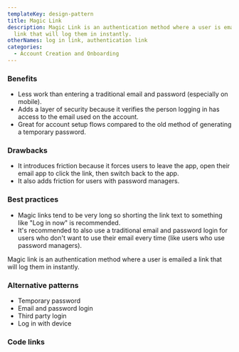 ```yaml
---
templateKey: design-pattern
title: Magic Link
description: Magic Link is an authentication method where a user is emailed a
  link that will log them in instantly.
otherNames: log in link, authentication link
categories:
  - Account Creation and Onboarding
---
```

### Benefits

* Less work than entering a traditional email and password (especially on mobile).
* Adds a layer of security because it verifies the person logging in has access to the email used on the account.
* Great for account setup flows compared to the old method of generating a temporary password.

### Drawbacks

* It introduces friction because it forces users to leave the app, open their email app to click the link, then switch back to the app.
* It also adds friction for users with password managers.

### Best practices

* Magic links tend to be very long so shorting the link text to something like "Log in now" is recommended.
* It's recommended to also use a traditional email and password login for users who don't want to use their email every time (like users who use password managers).

Magic link is an authentication method where a user is emailed a link that will log them in instantly.

### Alternative patterns

* Temporary password
* Email and password login
* Third party login
* Log in with device

### Code links